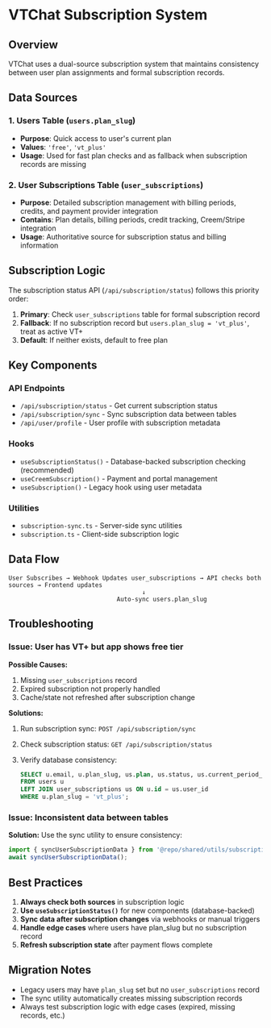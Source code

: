 # VTChat Subscription System

## Overview

VTChat uses a dual-source subscription system that maintains consistency between user plan assignments and formal subscription records.

## Data Sources

### 1. Users Table (`users.plan_slug`)

- **Purpose**: Quick access to user's current plan
- **Values**: `'free'`, `'vt_plus'`
- **Usage**: Used for fast plan checks and as fallback when subscription records are missing

### 2. User Subscriptions Table (`user_subscriptions`)

- **Purpose**: Detailed subscription management with billing periods, credits, and payment provider integration
- **Contains**: Plan details, billing periods, credit tracking, Creem/Stripe integration
- **Usage**: Authoritative source for subscription status and billing information

## Subscription Logic

The subscription status API (`/api/subscription/status`) follows this priority order:

1. **Primary**: Check `user_subscriptions` table for formal subscription record
2. **Fallback**: If no subscription record but `users.plan_slug = 'vt_plus'`, treat as active VT+
3. **Default**: If neither exists, default to free plan

## Key Components

### API Endpoints

- `/api/subscription/status` - Get current subscription status
- `/api/subscription/sync` - Sync subscription data between tables
- `/api/user/profile` - User profile with subscription metadata

### Hooks

- `useSubscriptionStatus()` - Database-backed subscription checking (recommended)
- `useCreemSubscription()` - Payment and portal management
- `useSubscription()` - Legacy hook using user metadata

### Utilities

- `subscription-sync.ts` - Server-side sync utilities
- `subscription.ts` - Client-side subscription logic

## Data Flow

```
User Subscribes → Webhook Updates user_subscriptions → API checks both sources → Frontend updates
                                     ↓
                              Auto-sync users.plan_slug
```

## Troubleshooting

### Issue: User has VT+ but app shows free tier

**Possible Causes:**

1. Missing `user_subscriptions` record
2. Expired subscription not properly handled
3. Cache/state not refreshed after subscription change

**Solutions:**

1. Run subscription sync: `POST /api/subscription/sync`
2. Check subscription status: `GET /api/subscription/status`
3. Verify database consistency:

   ```sql
   SELECT u.email, u.plan_slug, us.plan, us.status, us.current_period_end
   FROM users u
   LEFT JOIN user_subscriptions us ON u.id = us.user_id
   WHERE u.plan_slug = 'vt_plus';
   ```

### Issue: Inconsistent data between tables

**Solution:** Use the sync utility to ensure consistency:

```javascript
import { syncUserSubscriptionData } from '@repo/shared/utils/subscription-sync';
await syncUserSubscriptionData();
```

## Best Practices

1. **Always check both sources** in subscription logic
2. **Use `useSubscriptionStatus()`** for new components (database-backed)
3. **Sync data after subscription changes** via webhooks or manual triggers
4. **Handle edge cases** where users have plan_slug but no subscription record
5. **Refresh subscription state** after payment flows complete

## Migration Notes

- Legacy users may have `plan_slug` set but no `user_subscriptions` record
- The sync utility automatically creates missing subscription records
- Always test subscription logic with edge cases (expired, missing records, etc.)
